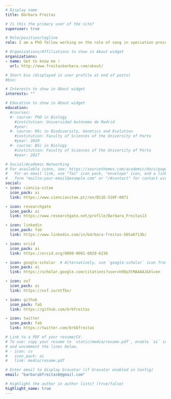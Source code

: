 ```yaml
---
# Display name
title: Bárbara Freitas

# Is this the primary user of the site?
superuser: true

# Role/position/tagline
role: I am a PhD fellow working on the role of song in speciation processes of island birds at the National Museum of Natural Sciences in Madrid and at the Evolution & Biological Diversity Laboratory in Toulouse. 

# Organizations/Affiliations to show in About widget
organizations:
- name: Get to know me !
  url: http://www.freitasbarbara.com/about/

# Short bio (displayed in user profile at end of posts)
#bio:

# Interests to show in About widget
interests: ""

# Education to show in About widget
education:
  #courses:
  #- course: PhD in Biology
    #institution: Universidad Autónoma de Madrid
    #year:
  #- course: MSc in Biodiversity, Genetics and Evolution
    #institution: Faculty of Sciences of the University of Porto
    #year: 2019
  #- course: BSc in Biology
    #institution: Faculty of Sciences of the University of Porto
    #year: 2017

# Social/Academic Networking
# For available icons, see: https://sourcethemes.com/academic/docs/page-builder/#icons
#   For an email link, use "fas" icon pack, "envelope" icon, and a link in the
#   form "mailto:your-email@example.com" or "/#contact" for contact widget.
social:
- icon: ciencia-vitae
  icon_pack: ai
  link: https://www.cienciavitae.pt//en/B11E-528F-0071

- icon: researchgate
  icon_pack: ai
  link: https://www.researchgate.net/profile/Barbara_Freitas13

- icon: linkedin
  icon_pack: fab
  link: https://www.linkedin.com/in/bárbara-freitas-565a6713b/

- icon: orcid
  icon_pack: ai
  link: https://orcid.org/0000-0001-6020-6236

- icon: google-scholar  # Alternatively, use `google-scholar` icon from `ai` icon pack
  icon_pack: ai
  link: https://scholar.google.com/citations?user=h9Op3tMAAAAJ&hl=en

- icon: osf
  icon_pack: ai
  link: https://osf.io/ntfbx/

- icon: github
  icon_pack: fab
  link: https://github.com/brbfreitas

- icon: twitter
  icon_pack: fab
  link: https://twitter.com/brbbfreitas

# Link to a PDF of your resume/CV.
# To use: copy your resume to `static/media/resume.pdf`, enable `ai` icons in `params.toml`, 
# and uncomment the lines below.
# - icon: cv
#   icon_pack: ai
#   link: media/resume.pdf

# Enter email to display Gravatar (if Gravatar enabled in Config)
email: "barbarabfreitas6@gmail.com"

# Highlight the author in author lists? (true/false)
highlight_name: true
---
```



